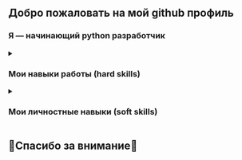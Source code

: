 [//]: # (----------HEADER----------)
## Добро пожаловать на мой github профиль

### Я — начинающий python разработчик
[//]: # (----------END HEADER----------)



[//]: # (----------HARD SKILLS----------)
<details>
  <summary>
    <h3>
      Мои навыки работы (hard skills)
    </h3>
  </summary>
  
  ### 💻 Языки программирования
  | ЯП | Когда приступил к изучению |
  |:------------------:|:------------------:|
  | <img src="https://github.com/devicons/devicon/blob/master/icons/python/python-original.svg" title="python" alt="python" width="40" height="40"/> |  В Яндекс Лицее  |
  
  ### 💻 Технологии
  | Технология | Где ознакомился с технологией | Где использовал (пример) |
  |:------------------:|:------------------:|:------------------:|
  | <img src="https://github.com/devicons/devicon/blob/master/icons/sqlite/sqlite-original.svg" title="sqlte3" alt="sqlte3" width="40" height="40"/> |  В Яндекс Лицее  |  |
  
  ### 🛠 Инструменты
  | Технология | Где узнал об инструменте | Где использовал (пример) |
  |:------------------:|:------------------:|:------------------:|
  | <img src="img/sqlitebrowser.svg" title="db browser" alt="db browser" width="40" height="40"/> |  В Яндекс Лицее  |  |
  
 </details>
 
[//]: # (----------HARD SKILLS----------)



[//]: # (----------SOFT SKILLS----------)
<details>
  <summary>
    <h3>
      Мои личностные навыки (soft skills)
    </h3>
  </summary>
 </details>
 
[//]: # (----------SOFT SKILLS----------)



[//]: # (----------END----------)

## 🙏Спасибо за внимание🙏

[//]: # (----------END----------)
